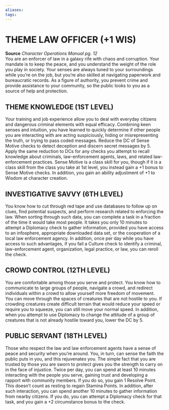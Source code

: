 ```yaml
---
aliases: 
tags: 
---
```

# THEME LAW OFFICER (+1 WIS)
**Source** _Character Operations Manual pg. 12_  
You are an enforcer of law in a galaxy rife with chaos and corruption. Your mandate is to keep the peace, and you understand the weight of the role you play in society. Your senses are always tuned to your surroundings while you’re on the job, but you’re also skilled at navigating paperwork and bureaucratic records. As a figure of authority, you prevent crime and provide assistance to your community, so the public looks to you as a source of help and protection.  

## THEME KNOWLEDGE (1ST LEVEL)

Your training and job experience allow you to deal with everyday citizens and dangerous criminal elements with equal efficacy. Combining keen senses and intuition, you have learned to quickly determine if other people you are interacting with are acting suspiciously, hiding or misrepresenting the truth, or trying to pass coded messages. Reduce the DC of Sense Motive checks to detect deception and discern secret messages by 5. Apply the same reduction to DCs for any checks you attempt to recall knowledge about criminals, law-enforcement agents, laws, and related law-enforcement practices. Sense Motive is a class skill for you, though if it is a class skill from the class you take at 1st level, you instead gain a +1 bonus to Sense Motive checks. In addition, you gain an ability adjustment of +1 to Wisdom at character creation.  

## INVESTIGATIVE SAVVY (6TH LEVEL)

You know how to cut through red tape and use databases to follow up on clues, find potential suspects, and perform research related to enforcing the law. When sorting through such data, you can complete a task in a fraction of the time it would take most people. It takes you only 10 minutes to attempt a Diplomacy check to gather information, provided you have access to an infosphere, appropriate downloaded data set, or the cooperation of a local law enforcement agency. In addition, once per day while you have access to such advantages, if you fail a Culture check to identify a criminal, law-enforcement agent, organization, legal practice, or law, you can reroll the check.  

## CROWD CONTROL (12TH LEVEL)

You are comfortable among those you serve and protect. You know how to communicate to large groups of people, navigate a crowd, and redirect individuals within a crowd to allow yourself more freedom of movement. You can move through the spaces of creatures that are not hostile to you. If crowding creatures create difficult terrain that would reduce your speed or require you to squeeze, you can still move your normal speed. In addition, when you attempt to use Diplomacy to change the attitude of a group of creatures that is not already hostile toward you, lower the DC by 5.  

## PUBLIC SERVANT (18TH LEVEL)

Those who respect the law and law enforcement agents have a sense of peace and security when you’re around. You, in turn, can sense the faith the public puts in you, and this rejuvenates you. The simple fact that you are trusted by those you are sworn to protect gives you the strength to carry on in the face of injustice. Twice per day, you can spend at least 10 minutes interacting with the people you serve, gaining trust and developing a rapport with community members. If you do so, you gain 1 Resolve Point. This doesn’t count as resting to regain Stamina Points. In addition, after such interaction, you can spend another 10 minutes to gather information from nearby citizens. If you do, you can attempt a Diplomacy check for that task, and you gain a +2 circumstance bonus to the check.
